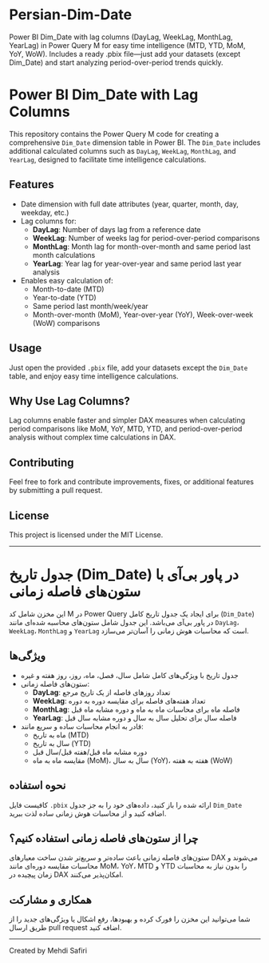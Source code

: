 # Persian-Dim-Date
Power BI Dim_Date with lag columns (DayLag, WeekLag, MonthLag, YearLag) in Power Query M for easy time intelligence (MTD, YTD, MoM, YoY, WoW). Includes a ready .pbix file—just add your datasets (except Dim_Date) and start analyzing period-over-period trends quickly.

# Power BI Dim_Date with Lag Columns

This repository contains the Power Query M code for creating a comprehensive `Dim_Date` dimension table in Power BI. The `Dim_Date` includes additional calculated columns such as `DayLag`, `WeekLag`, `MonthLag`, and `YearLag`, designed to facilitate time intelligence calculations.

## Features

- Date dimension with full date attributes (year, quarter, month, day, weekday, etc.)
- Lag columns for:
  - **DayLag**: Number of days lag from a reference date
  - **WeekLag**: Number of weeks lag for period-over-period comparisons
  - **MonthLag**: Month lag for month-over-month and same period last month calculations
  - **YearLag**: Year lag for year-over-year and same period last year analysis
- Enables easy calculation of:
  - Month-to-date (MTD)
  - Year-to-date (YTD)
  - Same period last month/week/year
  - Month-over-month (MoM), Year-over-year (YoY), Week-over-week (WoW) comparisons

## Usage

Just open the provided `.pbix` file, add your datasets except the `Dim_Date` table, and enjoy easy time intelligence calculations.

## Why Use Lag Columns?

Lag columns enable faster and simpler DAX measures when calculating period comparisons like MoM, YoY, MTD, YTD, and period-over-period analysis without complex time calculations in DAX.

## Contributing

Feel free to fork and contribute improvements, fixes, or additional features by submitting a pull request.

## License

This project is licensed under the MIT License.

---

# جدول تاریخ (Dim_Date) در پاور بی‌آی با ستون‌های فاصله زمانی

این مخزن شامل کد M در Power Query برای ایجاد یک جدول تاریخ کامل (`Dim_Date`) در پاور بی‌آی می‌باشد. این جدول شامل ستون‌های محاسبه شده‌ای مانند `DayLag`، `WeekLag`، `MonthLag` و `YearLag` است که محاسبات هوش زمانی را آسان‌تر می‌سازد.

## ویژگی‌ها

- جدول تاریخ با ویژگی‌های کامل شامل سال، فصل، ماه، روز، روز هفته و غیره  
- ستون‌های فاصله زمانی:
  - **DayLag**: تعداد روزهای فاصله از یک تاریخ مرجع  
  - **WeekLag**: تعداد هفته‌های فاصله برای مقایسه دوره به دوره  
  - **MonthLag**: فاصله ماه برای محاسبات ماه به ماه و دوره مشابه ماه قبل  
  - **YearLag**: فاصله سال برای تحلیل سال به سال و دوره مشابه سال قبل  
- قادر به انجام محاسبات ساده و سریع مانند:
  - ماه به تاریخ (MTD)  
  - سال به تاریخ (YTD)  
  - دوره مشابه ماه قبل/هفته قبل/سال قبل  
  - مقایسه ماه به ماه (MoM)، سال به سال (YoY)، هفته به هفته (WoW)

## نحوه استفاده

کافیست فایل `.pbix` ارائه شده را باز کنید، داده‌های خود را به جز جدول `Dim_Date` اضافه کنید و از محاسبات هوش زمانی ساده لذت ببرید.

## چرا از ستون‌های فاصله زمانی استفاده کنیم؟

ستون‌های فاصله زمانی باعث ساده‌تر و سریع‌تر شدن ساخت معیارهای DAX می‌شوند و محاسبات مقایسه دوره‌ای مانند MoM، YoY، MTD و YTD را بدون نیاز به محاسبات زمان پیچیده در DAX امکان‌پذیر می‌کنند.

## همکاری و مشارکت

شما می‌توانید این مخزن را فورک کرده و بهبودها، رفع اشکال یا ویژگی‌های جدید را از طریق ارسال pull request اضافه کنید.



---

Created by Mehdi Safiri
